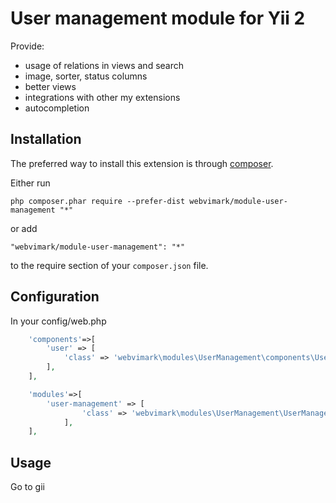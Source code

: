 User management module for Yii 2
=====
Provide:
* usage of relations in views and search
* image, sorter, status columns
* better views
* integrations with other my extensions
* autocompletion

Installation
------------

The preferred way to install this extension is through [composer](http://getcomposer.org/download/).

Either run

```
php composer.phar require --prefer-dist webvimark/module-user-management "*"
```

or add

```
"webvimark/module-user-management": "*"
```

to the require section of your `composer.json` file.

Configuration
-------------

In your config/web.php

```php
	'components'=>[
		'user' => [
			'class' => 'webvimark\modules\UserManagement\components\UserConfig',
		],
	],

	'modules'=>[
		'user-management' => [
        		'class' => 'webvimark\modules\UserManagement\UserManagementModule',
        	],
	],
```

Usage
-----

Go to gii

